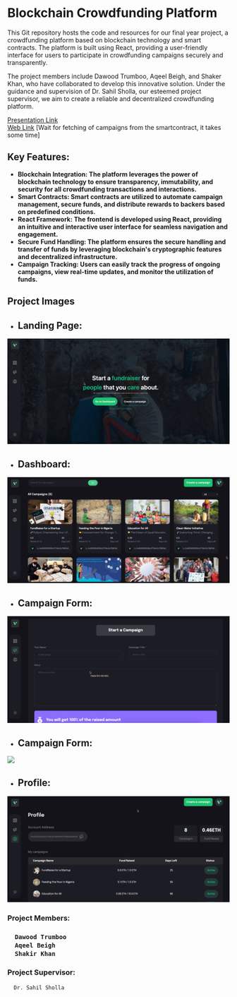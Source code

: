 <h1>Blockchain Crowdfunding Platform</h1>
<p>This Git repository hosts the code and resources for our final year project, a crowdfunding platform based on blockchain technology and smart contracts. The platform is built using React, providing a user-friendly interface for users to participate in crowdfunding campaigns securely and transparently.

The project members include Dawood Trumboo, Aqeel Beigh, and Shaker Khan, who have collaborated to develop this innovative solution. Under the guidance and supervision of Dr. Sahil Sholla, our esteemed project supervisor, we aim to create a reliable and decentralized crowdfunding platform.</p>

[Presentation Link](https://www.canva.com/design/DAFspDCcT88/y1RbsjuErD1dG9crcXJhpw/edit) </br>
[Web Link](https://crowd-funding-platform-on-blockchain.vercel.app/) [Wait for fetching of campaigns from the smartcontract, it takes some time]


<h2>Key Features:</h2>

- <b>**Blockchain Integration:** The platform leverages the power of blockchain technology to ensure transparency, immutability, and security for all crowdfunding transactions and interactions.</b>
- <b>**Smart Contracts:** Smart contracts are utilized to automate campaign management, secure funds, and distribute rewards to backers based on predefined conditions.</b>
- <b>**React Framework:** The frontend is developed using React, providing an intuitive and interactive user interface for seamless navigation and engagement.</b>
- <b>**Secure Fund Handling:** The platform ensures the secure handling and transfer of funds by leveraging blockchain's cryptographic features and decentralized infrastructure.</b>
- <b>**Campaign Tracking:** Users can easily track the progress of ongoing campaigns, view real-time updates, and monitor the utilization of funds.</b>


<h2> Project Images </h2>

* ## Landing Page:
![](Project-Images/LandingPage.png)

* ## Dashboard:
![](Project-Images/Dashboard.png)

* ## Campaign Form:
![](Project-Images/createCampaign.png)

* ## Campaign Form:
![](Project-Images/CampaignDetails.png)

* ## Profile:
![](Project-Images/Profile.png)

  <h3>Project Members:<h3>

      Dawood Trumboo
      Aqeel Beigh
      Shakir Khan

  <h3>Project Supervisor:</h3>
  
      Dr. Sahil Sholla
